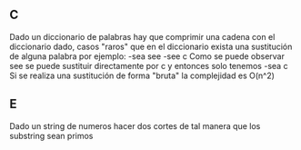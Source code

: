 ## C
Dado un diccionario de palabras hay que comprimir una cadena con el diccionario dado, casos "raros" que en el diccionario exista una sustitución de alguna palabra por ejemplo:
-sea see
-see c
Como se puede observar see se puede sustituir directamente por c y entonces solo tenemos
-sea c
Si se realiza una sustitución de forma "bruta" la complejidad es O(n^2)

## E
Dado un string de numeros hacer dos cortes de tal manera que los substring sean primos